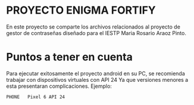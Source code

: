# PROYECTO ENIGMA FORTIFY
En este proyecto se comparte los archivos relacionados al proyecto de gestor de contraseñas diseñado para el IESTP Maria Rosario Araoz Pinto.

# Puntos a tener en cuenta

Para ejecutar exitosamente el proyecto android en su PC, se recomienda trabajar con dispositivos virtuales con API 24 Ya que versiones menores a esta presentaran complicaciones. Ejemplo:
```
PHONE	Pixel 6 API 24	
```

